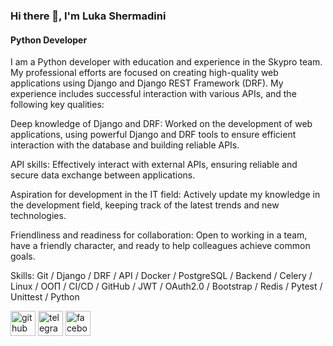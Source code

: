 ### Hi there 👋, I'm Luka Shermadini
#### Python Developer
I am a Python developer with education and experience in the Skypro team. My professional efforts are focused on creating high-quality web applications using Django and Django REST Framework (DRF). My experience includes successful interaction with various APIs, and the following key qualities:

Deep knowledge of Django and DRF: Worked on the development of web applications, using powerful Django and DRF tools to ensure efficient interaction with the database and building reliable APIs.

API skills: Effectively interact with external APIs, ensuring reliable and secure data exchange between applications.

Aspiration for development in the IT field: Actively update my knowledge in the development field, keeping track of the latest trends and new technologies.

Friendliness and readiness for collaboration: Open to working in a team, have a friendly character, and ready to help colleagues achieve common goals.

Skills: Git / Django / DRF / API / Docker / PostgreSQL / Backend / Celery / Linux / ООП / CI/CD / GitHub / JWT / OAuth2.0 / Bootstrap / Redis / Pytest / Unittest / Python




[<img src='https://cdn.iconscout.com/icon/free/png-256/free-github-159-721954.png?f=webp&w=256' alt='github' height='40'>](https://github.com/Sherika91)
[<img src='https://cdn.iconscout.com/icon/free/png-512/free-telegram-3-226554.png?f=webp&w=256' alt='telegram' height='40'>](https://t.me/LukaShermadini)
[<img src='https://cdn.iconscout.com/icon/free/png-512/free-facebook-2038471-1718509.png?f=webp&w=256' alt='facebook' height='40'>](https://www.facebook.com/luka.shermadini8/)  

